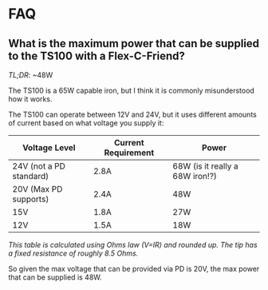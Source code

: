 # FAQ

## What is the maximum power that can be supplied to the TS100 with a Flex-C-Friend?

*TL;DR*: ~48W

The TS100 is a 65W capable iron, but I think it is commonly misunderstood how it works.

The TS100 can operate between 12V and 24V, but it uses different amounts of current based on what voltage you supply it:

| Voltage Level  | Current Requirement | Power |
| ------------- | ------------- | ------- |
| 24V (not a PD standard) | 2.8A | 68W (is it really a 68W iron!?) |
| 20V (Max PD supports)  | 2.4A  | 48W |
| 15V  | 1.8A  | 27W |
| 12V  | 1.5A  | 18W | 

*This table is calculated using Ohms law (V=IR) and rounded up. The tip has a fixed resistance of roughly 8.5 Ohms.*

So given the max voltage that can be provided via PD is 20V, the max power that can be supplied is 48W.